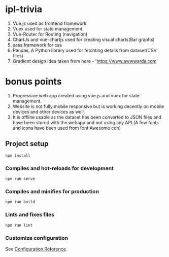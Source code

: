 # ipl-trivia
1. Vue.js used as frontend framework
2. Vuex used for state management
3. Vue-Router for Routing (navigation)
4. ChartJs and vue-chartjs used for creating visual charts(Bar graphs)
5. sass framework for css
6. Pandas, A Python library used for fetchting details from dataset(CSV files) 
7. Gradient design idea taken from here - 'https://www.awwwards.com'

# bonus points
1. Progressive web app created using vue.js and vuex for state management.
2. Website is not fully mobile responsive but is working decently on mobile devices and other devices as well.
3. It is offline usable as the dataset has been converted to JSON files and have been stored with the webapp and not using any API.(A few fonts and icons have been used from font Awesome cdn) 

## Project setup
```
npm install
```

### Compiles and hot-reloads for development
```
npm run serve
```

### Compiles and minifies for production
```
npm run build
```

### Lints and fixes files
```
npm run lint
```

### Customize configuration
See [Configuration Reference](https://cli.vuejs.org/config/).
